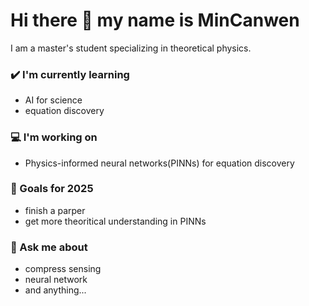 # Hi there 👋 my name is MinCanwen
<!-- Create a tabular data for blog posts-->
I am a master's student specializing in theoretical physics.
### ✔️ I'm currently learning
- AI for science
- equation discovery

### 💻 I'm working on
- Physics-informed neural networks(PINNs) for equation discovery

### 🌱 Goals for 2025
- finish a parper
- get more theoritical understanding in PINNs

### 💭 Ask me about
- compress sensing
- neural network
- and anything...
<!-- 
### 🌴 Fun facts
- Trying to explore the mysteries.
- Congratualtions on making through the shell.-->
